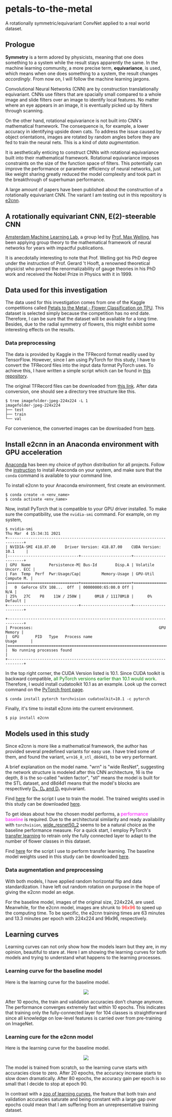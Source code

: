 # petals-to-the-metal
A rotationally symmetric/equivariant ConvNet applied to a real world dataset.
## Prologue
**Symmetry** is a term adored by physicists, meaning that one does something to a system while the result stays apparently the same. In the machine learning community, a more precise term, **equivariance**, is used, which means when one does something to a system, the result changes *accordingly*. From now on, I will follow the machine learning jargons.

Convolutional Neural Networks (CNN) are by construction translationally equivariant. CNNs use filters that are spacially small compared to a whole image and slide filters over an image to identify local features. No matter where an eye appears in an image, it is eventually picked up by filters through scanning.

On the other hand, rotational equivariance is not built into CNN's mathematical framework. The consequence is, for example, a lower accuracy in identifying upside down cats. To address the issue caused by object orientations, images are rotated by random angles before they are fed to train the neural nets. This is a kind of *data augmentation*.

It is aesthetically enticing to construct CNNs with rotational equivariance built into their mathematical framework. Rotational equivariance imposes constraints on the size of the function space of filters. This potentially can improve the performance or parameter efficiency of neural networks, just like weight sharing greatly reduced the model complexity and took part in the breakthrough of superhuman performance.

A large amount of papers have been published about the construction of a rotationally equivariant CNN. The variant I am testing out in this repository is [e2cnn](https://github.com/QUVA-Lab/e2cnn).
## A rotationally equivariant CNN, E(2)-steerable CNN
[Amsterdam Machine Learning Lab](https://amlab.science.uva.nl/), a group led by [Prof. Max Welling](https://staff.fnwi.uva.nl/m.welling/), has been applying group theory to the mathematical framework of neural networks for years with impactful publications.

It is anecdotally interesting to note that Prof. Welling got his PhD degree under the instruction of Prof. Gerard 't Hooft, a renowned theoretical physicist who proved the renormalizability of gauge theories in his PhD work and received the Nobel Prize in Physics with it in 1999.

## Data used for this investigation
The data used for this investigation comes from one of the Kaggle competitions called [Petals to the Metal - Flower Classification on TPU](https://www.kaggle.com/c/tpu-getting-started). This dataset is selected simply because the competition has no end date. Therefore, I can be sure that the dataset will be available for a long time. Besides, due to the radial symmetry of flowers, this might exhibit some interesting effects on the results.
### Data preprocessing
The data is provided by Kaggle in the TFRecord format readily used by TensorFlow. However, since I am using PyTorch for this study, I have to convert the TFRecord files into the input data format PyTorch uses. To achieve this, I have written a simple script which can be found in [this repository](https://github.com/kaikai581/tfrecord-io-test).

The original TFRecord files can be downloaded from [this link](https://storage.googleapis.com/kaggle-competitions-data/kaggle-v2/21154/1243559/bundle/archive.zip?GoogleAccessId=web-data@kaggle-161607.iam.gserviceaccount.com&Expires=1614893308&Signature=Q%2FHtFG2qA6ITd1mFpWFnCFbJrpyKWCzcgqLpfGk3AK063ZgPNtbRbIe6yB6JG8g%2BN%2FDLQ%2BzgoTfg81%2BpZkXDHjNp7d41EuXwY1dMwnBNnPSBD26zJhbaV%2Fr%2FDCUiLHhBKM%2BhXZwi1cV35TJM1L4KmQi77gTCUBKV86nU6k%2B5AaqZ6eb5bQtk95dPORleoYUD3p4KPtE3gcG93ij2rTDWA8cCC%2B39jFgz4XLEoFy34%2FpCy9KIVnp1waDSCSULylIxnYki4OktGLEGsOueTxUR3ruaTKsnrS17T%2F1Au4pvm%2FUzctx1B6jIoHoyMl1sc37nHGsQq9R5%2FbpQkf9S%2BYDzTg%3D%3D&response-content-disposition=attachment%3B+filename%3Dtpu-getting-started.zip). After data conversion, one should see a directory tree structure like this.
```
$ tree imagefolder-jpeg-224x224 -L 1
imagefolder-jpeg-224x224
├── test
├── train
└── val
```
For convenience, the converted images can be downloaded from [here](https://www.kaggle.com/shihkailin/imagefolderjpeg224x224/download).

## Install e2cnn in an Anaconda environment with GPU acceleration
[Anaconda](https://www.anaconda.com/) has been my choice of python distribution for all projects. Follow the [instruction](https://docs.anaconda.com/anaconda/install/) to install Anaconda on your system, and make sure that the `conda` command is available to your command line.

To install e2cnn to your Anaconda environment, first create an environment.
```
$ conda create -n <env_name>
$ conda activate <env_name>
```
Now, install PyTorch that is compatible to your GPU driver installed. To make sure the compatibility, use the `nvidia-smi` command. For example, on my system,
```
$ nvidia-smi
Thu Mar  4 15:34:31 2021       
+-----------------------------------------------------------------------------+
| NVIDIA-SMI 418.87.00    Driver Version: 418.87.00    CUDA Version: 10.1     |
|-------------------------------+----------------------+----------------------+
| GPU  Name        Persistence-M| Bus-Id        Disp.A | Volatile Uncorr. ECC |
| Fan  Temp  Perf  Pwr:Usage/Cap|         Memory-Usage | GPU-Util  Compute M. |
|===============================+======================+======================|
|   0  GeForce GTX 108...  Off  | 00000000:65:00.0 Off |                  N/A |
| 25%   27C    P8    11W / 250W |      0MiB / 11178MiB |      0%      Default |
+-------------------------------+----------------------+----------------------+

+-----------------------------------------------------------------------------+
| Processes:                                                       GPU Memory |
|  GPU       PID   Type   Process name                             Usage      |
|=============================================================================|
|  No running processes found                                                 |
+-----------------------------------------------------------------------------+
```
In the top right corner, the CUDA Version listed is 10.1. Since CUDA toolkit is backward compatible, <span style="color:green">all PyTorch versions earlier than 10.1 would work</span>. Therefore, I would install cudatoolkit 10.1 as an example. Look up the correct command on the [PyTorch front page](https://pytorch.org/).
```
$ conda install pytorch torchvision cudatoolkit=10.1 -c pytorch
```
Finally, it's time to install e2cnn into the current environment.
```
$ pip install e2cnn
```

## Models used in this study
Since e2cnn is more like a mathematical framework, the author has provided several predefined variants for easy use. I have tried some of them, and found the variant, `wrn16_8_stl_d8d4d1`, to be very performant.

A brief explanation on the model name. "wrn" is "wide ResNet", suggesting the network structure is modeled after this CNN architecture, 16 is the depth, 8 is the so-called "widen factor", "stl" means the model is built for the STL dataset, and d8d4d1 means that the model's blocks are respectively [D₈, D₄ and D₁](https://en.wikipedia.org/wiki/Dihedral_group) equivariant.

Find [here](https://github.com/kaikai581/petals-to-the-metal/blob/master/train_models/wrn16_8_stl_d8d4d1_weight_decay/train_model.py) for the script I use to train the model. The trained weights used in this study can be downloaded [here](https://drive.google.com/file/d/1lwMc9DizSwmD0TEXbuqIY2xUBGCqIeVM/view?usp=sharing).

To get ideas about how the chosen model performs, a <span style="color:magenta">performance baseline</span> is required. Due to the architectural similarity and ready availability with `torchvision`, [wide_resnet50_2](https://pytorch.org/hub/pytorch_vision_wide_resnet/) seems to be a natural choice as the baseline performance measure. For a quick start, I employ PyTorch's [transfer learning](https://pytorch.org/tutorials/beginner/transfer_learning_tutorial.html) to retrain only the fully connected layer to adapt to the number of flower classes in this dataset.

Find [here](https://github.com/kaikai581/petals-to-the-metal/blob/master/train_models/wide-resnet/no-augmentation/transfer_learning.py) for the script I use to perform transfer learning. The baseline model weights used in this study can be downloaded [here](https://drive.google.com/file/d/1FQoz-n5GbcM2c00esyyDQqIuMrMFla3a/view?usp=sharing).

### Data augmentation and preprocessing
With both models, I have applied random horizontal flip and data standardization. I have left out random rotation on purpose in the hope of giving the e2cnn model an edge.

For the baseline model, images of the original size, 224x224, are used. Meanwhile, for the e2cnn model, images are shrunk to <span style="color:red">96x96</span> to speed up the computing time. To be specific, the e2cnn training times are 63 minutes and 13.3 minutes per epoch with 224x224 and 96x96, respectively.

## Learning curves
Learning curves can not only show how the models learn but they are, in my opinion, beautiful to stare at.
Here I am showing the learning curves for both models and trying to understand what happens to the learning processes.

### Learning curve for the baseline model
Here is the learning curve for the baseline model.
<p align="center" width="100%">
    <img src="analysis/plots/accuracy_lc_wrn_no_aug.png">
</p>
After 10 epochs, the train and validation accuracies don't change anymore. The performance converges extremely fast within 10 epochs. This indicates that training only the fully-connected layer for 104 classes is straightforward since all knowledge on low-level features is carried over from pre-training on ImageNet.

### Learning cure for the e2cnn model
Here is the learning curve for the baseline model.
<p align="center" width="100%">
    <img src="analysis/plots/accuracy_lc_wrn16_8_stl_d8d4d1_wd5e-4.png">
</p>
The model is trained from scratch, so the learning curve starts with accuracies close to zero. After 20 epochs, the accuracy increase starts to slow down dramatically. After 80 epochs, the accuracy gain per epoch is so small that I decide to stop at epoch 90.

In contrast with a [zoo of learning curves](https://www.baeldung.com/cs/learning-curve-ml), the feature that both train and validation accuracies saturate and being constant with a large gap over epochs could mean that I am suffering from an unrepresentative training dataset.
